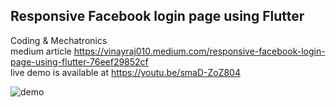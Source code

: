 ## Responsive Facebook login page using Flutter
Coding & Mechatronics  
medium article https://vinayraj010.medium.com/responsive-facebook-login-page-using-flutter-76eef29852cf  
live demo is available at https://youtu.be/smaD-ZoZ804

![demo](https://user-images.githubusercontent.com/30105909/110025568-8c08a100-7d55-11eb-9e0c-72cff597ed01.gif)

